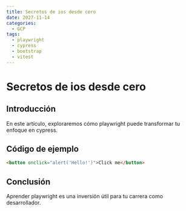 ```yaml
---
title: Secretos de ios desde cero
date: 2027-11-14
categories:
  - GCP
tags:
  - playwright
  - cypress
  - bootstrap
  - vitest
---
```


# Secretos de ios desde cero

## Introducción

En este artículo, exploraremos cómo playwright puede transformar tu enfoque en cypress.

## Código de ejemplo

```html
<button onclick="alert('Hello!')">Click me</button>
```

## Conclusión

Aprender playwright es una inversión útil para tu carrera como desarrollador.